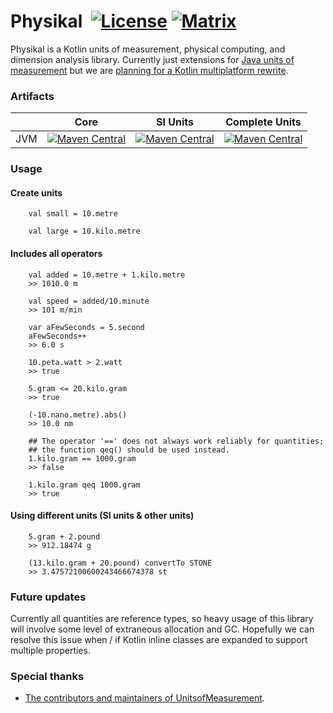 # Physikal &nbsp;[![License](http://img.shields.io/badge/license-MIT-blue.svg)](https://opensource.org/licenses/MIT) [![Matrix](https://img.shields.io/badge/chat-matrix-green.svg)](https://matrix.to/#/!mIDAaHvQWPilCOvrDD:matrix.org?via=matrix.org)

Physikal is a Kotlin units of measurement, physical computing, and dimension analysis library.
Currently just extensions for [Java units of measurement](https://github.com/unitsofmeasurement/unit-api) but we are
[planning for a Kotlin multiplatform rewrite](https://gitlab.com/tenkiv/software/physikal/issues/2).

### Artifacts
 | | Core | SI Units | Complete Units
 ------- | :-----: | :-----: | :-----:
 JVM | [![Maven Central](https://maven-badges.herokuapp.com/maven-central/org.tenkiv.physikal/physikal-core/badge.svg)](https://maven-badges.herokuapp.com/maven-central/org.tenkiv.physikal/physikal-core) | [![Maven Central](https://maven-badges.herokuapp.com/maven-central/org.tenkiv.physikal/physikal-si-units/badge.svg)](https://maven-badges.herokuapp.com/maven-central/org.tenkiv.physikal/physikal-si-units) | [![Maven Central](https://maven-badges.herokuapp.com/maven-central/org.tenkiv.physikal/physikal-complete-units/badge.svg)](https://maven-badges.herokuapp.com/maven-central/org.tenkiv.physikal/physikal-complete-units)


### Usage
#### Create units
        val small = 10.metre
        
        val large = 10.kilo.metre
        
#### Includes all operators
        val added = 10.metre + 1.kilo.metre
        >> 1010.0 m
        
        val speed = added/10.minute 
        >> 101 m/min
        
        var aFewSeconds = 5.second
        aFewSeconds++
        >> 6.0 s
        
        10.peta.watt > 2.watt
        >> true
        
        5.gram <= 20.kilo.gram
        >> true
        
        (-10.nano.metre).abs()
        >> 10.0 nm
        
        ## The operator '==' does not always work reliably for quantities;
        ## the function qeq() should be used instead.
        1.kilo.gram == 1000.gram
        >> false
        
        1.kilo.gram qeq 1000.gram
        >> true
        

#### Using different units (SI units & other units)
        5.gram + 2.pound
        >> 912.18474 g
        
        (13.kilo.gram + 20.pound) convertTo STONE
        >> 3.47572100600243466674378 st
        
### Future updates
Currently all quantities are reference types, so heavy usage of this library will involve some level of extraneous 
allocation and GC. Hopefully we can resolve this issue when / if Kotlin inline classes are expanded to support multiple
properties.
        
### Special thanks
- [The contributors and maintainers of UnitsofMeasurement](https://github.com/unitsofmeasurement).
